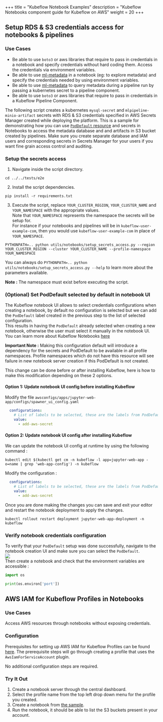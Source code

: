 +++
title = "Kubeflow Notebook Examples"
description = "Kubeflow Notebooks component guide for Kubeflow on AWS"
weight = 20
+++

## Setup RDS & S3 credentials access for notebooks & pipelines
### Use Cases
- Be able to use `boto3` or aws libraries that require to pass in credentials in a notebook and specify credentials without hard coding them. Access the credentials via environment variables.  
- Be able to use [ml-metadata](https://github.com/google/ml-metadata/blob/master/g3doc/get_started.md) in a notebook (eg: to explore metadata) and specify the credentials needed by using environment variables.
- Be able to use [ml-metadata](https://github.com/google/ml-metadata/blob/master/g3doc/get_started.md) to query metadata during a pipeline run by passing a kubernetes secret to a pipeline component.  
- Be able to use `boto3` or aws libraries that require to pass in credentials in a Kubeflow Pipeline Component. 

The following script creates a kubernetes `mysql-secret` and `mlpipeline-minio-artifact` secrets with RDS & S3 credentials specified in AWS Secrets Manager created while deploying the platform. This is a sample for demonstrating how you can use [`PodDefault` resource](https://github.com/kubeflow/kubeflow/blob/master/components/admission-webhook/README.md) and secrets in Notebooks to access the metadata database and and artifacts in S3 bucket created by pipelines. Make sure you create separate database and IAM users and corresponding secrets in Secrets Manager for your users if you want fine grain access control and auditing.  

### Setup the secrets access
1. Navigate inside the script directory.
```
cd ../../tests/e2e
```
2. Install the script dependencies.
```shell
pip install -r requirements.txt
```
3. Execute the script, replace `YOUR_CLUSTER_REGION`, `YOUR_CLUSTER_NAME` and `YOUR_NAMESPACE` with the appropriate values.  
Note that `YOUR_NAMESPACE` represents the namespace the secrets will be setup for.  
For instance if your notebooks and pipelines will be in `kubeflow-user-example-com`, then you would use `kubeflow-user-example-com` in place of `YOUR_NAMESPACE`.
```shell
PYTHONPATH=.. python utils/notebooks/setup_secrets_access.py --region YOUR_CLUSTER_REGION --cluster YOUR_CLUSTER_NAME --profile-namespace YOUR_NAMESPACE
```  
You can always do `PYTHONPATH=.. python utils/notebooks/setup_secrets_access.py --help` to learn more about the parameters available.    

**Note :** The namespace must exist before executing the script.   

### (Optional) Set PodDefault selected by default in notebook UI  
The Kubeflow notebook UI allows to select credentials configurations when creating a notebook, by default no configuration is selected but we can add the `PodDefault` label created in the previous step to the list of selected configuration.  
This results in having the `PodDefault` already selected when creating a new notebook, otherwise the user must select it manually in the notebook UI.  
You can learn more about Kubeflow Notebooks [here](https://www.kubeflow.org/docs/components/notebooks/quickstart-guide/#detailed-steps)
  
**Important Note :**
Making this configuration default will introduce a dependency for the secrets and PodDefault to be available in all profile namespaces. Profile namespaces which do not have this resource will see failure in new notebook server creation if this PodDefault is not created.

This change can be done before or after installing Kubeflow, here is how to make this modification depending on these 2 options.  

#### **Option 1: Update notebook UI config before installing Kubeflow**
Modify the file `awsconfigs/apps/jupyter-web-app/configs/spawner_ui_config.yaml`
```yaml
  configurations:
    # List of labels to be selected, these are the labels from PodDefaults
    value:
      - add-aws-secret
```  
#### **Option 2: Update notebook UI config after installing Kubeflow**  
We can update the notebook UI config at runtime by using the following command :  
```shel
kubectl edit $(kubectl get cm -n kubeflow -l app=jupyter-web-app -o=name | grep 'web-app-config') -n kubeflow
```  

Modify the configuration :  
```yaml
  configurations:
    # List of labels to be selected, these are the labels from PodDefaults
    value:
      - add-aws-secret
```  
  
Once you are done making the changes you can save and exit your editor and restart the notebook deployment to apply the changes.   

```shell
kubectl rollout restart deployment jupyter-web-app-deployment -n kubeflow
```
### Verify notebook credentials configuration  
To verify that your `PodDefault` setup was done successfully, navigate to the notebook creation UI and make sure you can select the `PodDefault`.  
![](https://user-images.githubusercontent.com/26939775/155630906-0eecf1d9-3fb1-4d01-a85e-1cff46dc37e9.png)  
Then create a notebook and check that the environment variables are accessible :  
```python
import os

print(os.environ['port'])
```  


## AWS IAM for Kubeflow Profiles in Notebooks

### Use Cases

Access AWS resources through notebooks without exposing credentials.

### Configuration

Prerequisites for setting up AWS IAM for Kubeflow Profiles can be found [here](../../../profile-iam). The prerequisite steps will go through creating a profile that uses the `AwsIamForServiceAccount` plugin.

No additional configuration steps are required.

### Try It Out
1. Create a notebook server through the central dashboard.
1. Select the profile name from the top left drop down menu for the profile you created.
1. Create a notebook from [the sample](./samples/notebooks/verify_profile_iam_notebook.ipynb).
1. Run the notebook, it should be able to list the S3 buckets present in your account.

